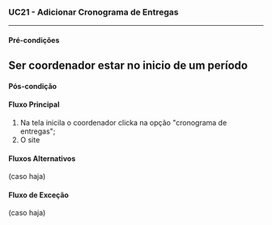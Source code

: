 ### UC21 - Adicionar Cronograma de Entregas
---
#### Pré-condições
Ser coordenador estar no inicio de um período
---
#### Pós-condição

#### Fluxo Principal
1. Na tela inicila o coordenador clicka na opção "cronograma de entregas";
2. O site
#### Fluxos Alternativos
(caso haja)

#### Fluxo de Exceção
(caso haja)
